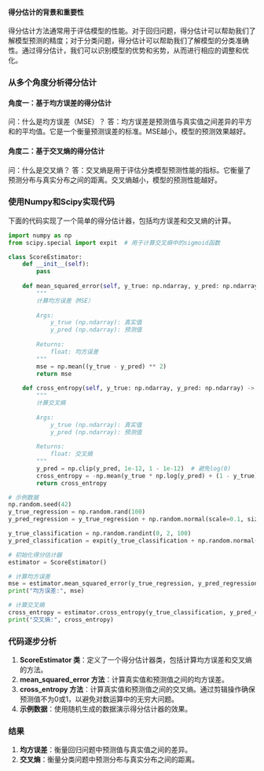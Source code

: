 
#### 得分估计的背景和重要性
得分估计方法通常用于评估模型的性能。对于回归问题，得分估计可以帮助我们了解模型预测的精度；对于分类问题，得分估计可以帮助我们了解模型的分类准确性。通过得分估计，我们可以识别模型的优势和劣势，从而进行相应的调整和优化。

### 从多个角度分析得分估计

#### 角度一：基于均方误差的得分估计
问：什么是均方误差（MSE）？
答：均方误差是预测值与真实值之间差异的平方和的平均值。它是一个衡量预测误差的标准。MSE越小，模型的预测效果越好。

#### 角度二：基于交叉熵的得分估计
问：什么是交叉熵？
答：交叉熵是用于评估分类模型预测性能的指标。它衡量了预测分布与真实分布之间的距离。交叉熵越小，模型的预测性能越好。

### 使用Numpy和Scipy实现代码

下面的代码实现了一个简单的得分估计器，包括均方误差和交叉熵的计算。

```python
import numpy as np
from scipy.special import expit  # 用于计算交叉熵中的sigmoid函数

class ScoreEstimator:
    def __init__(self):
        pass
    
    def mean_squared_error(self, y_true: np.ndarray, y_pred: np.ndarray) -> float:
        """
        计算均方误差（MSE）
        
        Args:
            y_true (np.ndarray): 真实值
            y_pred (np.ndarray): 预测值
        
        Returns:
            float: 均方误差
        """
        mse = np.mean((y_true - y_pred) ** 2)
        return mse
    
    def cross_entropy(self, y_true: np.ndarray, y_pred: np.ndarray) -> float:
        """
        计算交叉熵
        
        Args:
            y_true (np.ndarray): 真实值
            y_pred (np.ndarray): 预测值
        
        Returns:
            float: 交叉熵
        """
        y_pred = np.clip(y_pred, 1e-12, 1 - 1e-12)  # 避免log(0)
        cross_entropy = -np.mean(y_true * np.log(y_pred) + (1 - y_true) * np.log(1 - y_pred))
        return cross_entropy

# 示例数据
np.random.seed(42)
y_true_regression = np.random.rand(100)
y_pred_regression = y_true_regression + np.random.normal(scale=0.1, size=100)

y_true_classification = np.random.randint(0, 2, 100)
y_pred_classification = expit(y_true_classification + np.random.normal(scale=0.1, size=100))

# 初始化得分估计器
estimator = ScoreEstimator()

# 计算均方误差
mse = estimator.mean_squared_error(y_true_regression, y_pred_regression)
print("均方误差:", mse)

# 计算交叉熵
cross_entropy = estimator.cross_entropy(y_true_classification, y_pred_classification)
print("交叉熵:", cross_entropy)
```

### 代码逐步分析

1. **ScoreEstimator 类**：定义了一个得分估计器类，包括计算均方误差和交叉熵的方法。
2. **mean_squared_error 方法**：计算真实值和预测值之间的均方误差。
3. **cross_entropy 方法**：计算真实值和预测值之间的交叉熵。通过剪辑操作确保预测值不为0或1，以避免对数运算中的无穷大问题。
4. **示例数据**：使用随机生成的数据演示得分估计器的效果。

### 结果

1. **均方误差**：衡量回归问题中预测值与真实值之间的差异。
2. **交叉熵**：衡量分类问题中预测分布与真实分布之间的距离。
